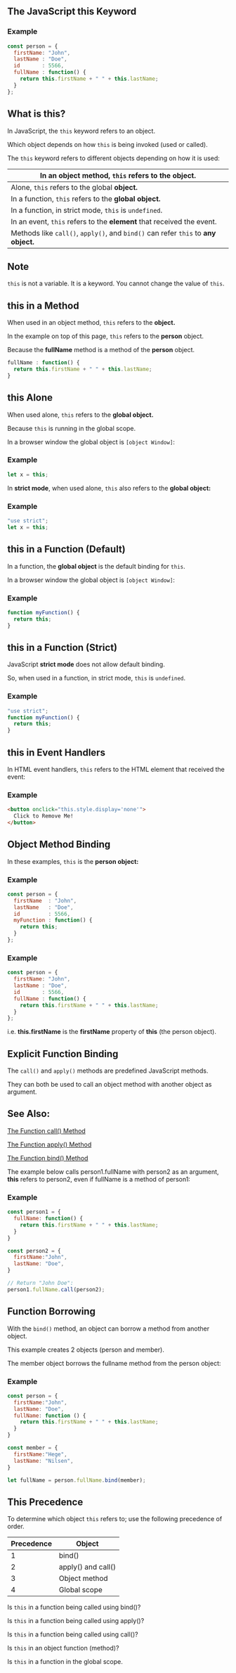 ## The JavaScript **this** Keyword

### Example
```js
const person = {
  firstName: "John",
  lastName : "Doe",
  id       : 5566,
  fullName : function() {
    return this.firstName + " " + this.lastName;
  }
};
```


## What is **this**?
In JavaScript, the `this` keyword refers to an object.

Which object depends on how `this` is being invoked (used or called).

The `this` keyword refers to different objects depending on how it is used:

| In an object method, `this` refers to the object. |
|------------------|
| Alone, `this` refers to the global **object.** |
| In a function, `this` refers to the **global object.** |
| In a function, in strict mode, `this` is `undefined`. |
| In an event, `this` refers to the **element** that received the event. |
| Methods like `call()`, `apply()`, and `bind()` can refer `this` to **any object.** |


## Note
`this` is not a variable. It is a keyword. You cannot change the value of `this`.


## **this** in a Method
When used in an object method, `this` refers to the **object.**

In the example on top of this page, `this` refers to the **person** object.

Because the **fullName** method is a method of the **person** object.
```js
fullName : function() {
  return this.firstName + " " + this.lastName;
}
```


## **this** Alone
When used alone, `this` refers to the **global object.**

Because `this` is running in the global scope.

In a browser window the global object is `[object Window]`:

### Example
```js
let x = this;
```

 In **strict mode**, when used alone, `this` also refers to the **global object:**

### Example
```js
"use strict";
let x = this;
```


## **this** in a Function (Default)
In a function, the **global object** is the default binding for `this`.

In a browser window the global object is `[object Window]`:

### Example
```js
function myFunction() {
  return this;
}
```


## **this** in a Function (Strict)
JavaScript **strict mode** does not allow default binding.

So, when used in a function, in strict mode, `this` is `undefined`.

### Example
```js
"use strict";
function myFunction() {
  return this;
}
```


## **this** in Event Handlers
In HTML event handlers, `this` refers to the HTML element that received the event:

### Example
```html
<button onclick="this.style.display='none'">
  Click to Remove Me!
</button>
```


## Object Method Binding
In these examples, `this` is the **person object:**

### Example
```js
const person = {
  firstName  : "John",
  lastName   : "Doe",
  id         : 5566,
  myFunction : function() {
    return this;
  }
};
```

### Example
```js
const person = {
  firstName: "John",
  lastName : "Doe",
  id       : 5566,
  fullName : function() {
    return this.firstName + " " + this.lastName;
  }
};
```


i.e. **this.firstName** is the **firstName** property of **this** (the person object).

## Explicit Function Binding
The `call()` and `apply()` methods are predefined JavaScript methods.

They can both be used to call an object method with another object as argument.

## See Also:
[The Function call() Method](https://www.w3schools.com/js/js_function_call.asp)

[The Function apply() Method](https://www.w3schools.com/js/js_function_apply.asp)

[The Function bind() Method](https://www.w3schools.com/js/js_function_bind.asp)


The example below calls person1.fullName with person2 as an argument, **this** refers to person2, even if fullName is a method of person1:

### Example
```js
const person1 = {
  fullName: function() {
    return this.firstName + " " + this.lastName;
  }
}

const person2 = {
  firstName:"John",
  lastName: "Doe",
}

// Return "John Doe":
person1.fullName.call(person2);
```


## Function Borrowing
With the `bind()` method, an object can borrow a method from another object.

This example creates 2 objects (person and member).

The member object borrows the fullname method from the person object:

### Example
```js
const person = {
  firstName:"John",
  lastName: "Doe",
  fullName: function () {
    return this.firstName + " " + this.lastName;
  }
}

const member = {
  firstName:"Hege",
  lastName: "Nilsen",
}

let fullName = person.fullName.bind(member);
```


## **This** Precedence
To determine which object `this` refers to; use the following precedence of order.

| Precedence | Object |
|--------|-----------|
| 1	| bind() |
| 2	| apply() and call() |
| 3	| Object method |
| 4	| Global scope |


Is `this` in a function being called using bind()?

Is `this` in a function being called using apply()?

Is `this` in a function being called using call()?

Is `this` in an object function (method)?

Is `this` in a function in the global scope.